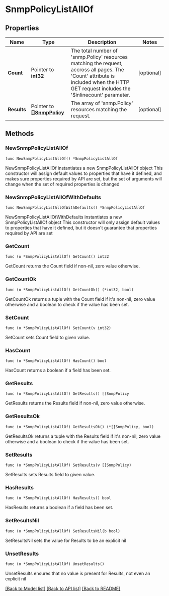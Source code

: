 # SnmpPolicyListAllOf

## Properties

Name | Type | Description | Notes
------------ | ------------- | ------------- | -------------
**Count** | Pointer to **int32** | The total number of &#39;snmp.Policy&#39; resources matching the request, accross all pages. The &#39;Count&#39; attribute is included when the HTTP GET request includes the &#39;$inlinecount&#39; parameter. | [optional] 
**Results** | Pointer to [**[]SnmpPolicy**](snmp.Policy.md) | The array of &#39;snmp.Policy&#39; resources matching the request. | [optional] 

## Methods

### NewSnmpPolicyListAllOf

`func NewSnmpPolicyListAllOf() *SnmpPolicyListAllOf`

NewSnmpPolicyListAllOf instantiates a new SnmpPolicyListAllOf object
This constructor will assign default values to properties that have it defined,
and makes sure properties required by API are set, but the set of arguments
will change when the set of required properties is changed

### NewSnmpPolicyListAllOfWithDefaults

`func NewSnmpPolicyListAllOfWithDefaults() *SnmpPolicyListAllOf`

NewSnmpPolicyListAllOfWithDefaults instantiates a new SnmpPolicyListAllOf object
This constructor will only assign default values to properties that have it defined,
but it doesn't guarantee that properties required by API are set

### GetCount

`func (o *SnmpPolicyListAllOf) GetCount() int32`

GetCount returns the Count field if non-nil, zero value otherwise.

### GetCountOk

`func (o *SnmpPolicyListAllOf) GetCountOk() (*int32, bool)`

GetCountOk returns a tuple with the Count field if it's non-nil, zero value otherwise
and a boolean to check if the value has been set.

### SetCount

`func (o *SnmpPolicyListAllOf) SetCount(v int32)`

SetCount sets Count field to given value.

### HasCount

`func (o *SnmpPolicyListAllOf) HasCount() bool`

HasCount returns a boolean if a field has been set.

### GetResults

`func (o *SnmpPolicyListAllOf) GetResults() []SnmpPolicy`

GetResults returns the Results field if non-nil, zero value otherwise.

### GetResultsOk

`func (o *SnmpPolicyListAllOf) GetResultsOk() (*[]SnmpPolicy, bool)`

GetResultsOk returns a tuple with the Results field if it's non-nil, zero value otherwise
and a boolean to check if the value has been set.

### SetResults

`func (o *SnmpPolicyListAllOf) SetResults(v []SnmpPolicy)`

SetResults sets Results field to given value.

### HasResults

`func (o *SnmpPolicyListAllOf) HasResults() bool`

HasResults returns a boolean if a field has been set.

### SetResultsNil

`func (o *SnmpPolicyListAllOf) SetResultsNil(b bool)`

 SetResultsNil sets the value for Results to be an explicit nil

### UnsetResults
`func (o *SnmpPolicyListAllOf) UnsetResults()`

UnsetResults ensures that no value is present for Results, not even an explicit nil

[[Back to Model list]](../README.md#documentation-for-models) [[Back to API list]](../README.md#documentation-for-api-endpoints) [[Back to README]](../README.md)


